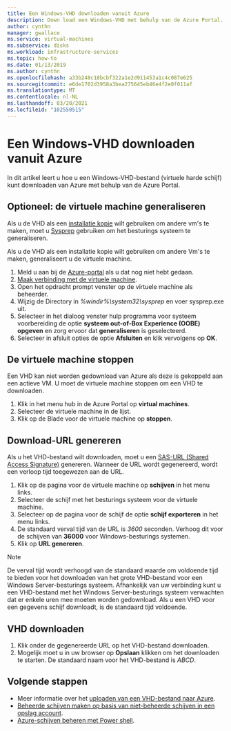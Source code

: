 ```yaml
---
title: Een Windows-VHD downloaden vanuit Azure
description: Down load een Windows-VHD met behulp van de Azure Portal.
author: cynthn
manager: gwallace
ms.service: virtual-machines
ms.subservice: disks
ms.workload: infrastructure-services
ms.topic: how-to
ms.date: 01/13/2019
ms.author: cynthn
ms.openlocfilehash: a33b248c18bcbf322a1e2d911453a1c4c087e625
ms.sourcegitcommit: e6de1702d3958a3bea275645eb46e4f2e0f011af
ms.translationtype: MT
ms.contentlocale: nl-NL
ms.lasthandoff: 03/20/2021
ms.locfileid: "102550515"
---
```

# <a name="download-a-windows-vhd-from-azure"></a>Een Windows-VHD downloaden vanuit Azure

In dit artikel leert u hoe u een Windows-VHD-bestand (virtuele harde schijf) kunt downloaden van Azure met behulp van de Azure Portal.

## <a name="optional-generalize-the-vm"></a>Optioneel: de virtuele machine generaliseren

Als u de VHD als een [installatie kopie](tutorial-custom-images.md) wilt gebruiken om andere vm's te maken, moet u [Sysprep](/windows-hardware/manufacture/desktop/sysprep--generalize--a-windows-installation) gebruiken om het besturings systeem te generaliseren. 

Als u de VHD als een installatie kopie wilt gebruiken om andere Vm's te maken, generaliseert u de virtuele machine.

1. Meld u aan bij de [Azure-portal](https://portal.azure.com/) als u dat nog niet hebt gedaan.
2. [Maak verbinding met de virtuele machine](connect-logon.md). 
3. Open het opdracht prompt venster op de virtuele machine als beheerder.
4. Wijzig de Directory in *%windir%\system32\sysprep* en voer sysprep.exe uit.
5. Selecteer in het dialoog venster hulp programma voor systeem voorbereiding de optie **systeem out-of-Box Experience (OOBE) opgeven** en zorg ervoor dat **generaliseren** is geselecteerd.
6. Selecteer in afsluit opties de optie **Afsluiten** en klik vervolgens op **OK**. 


## <a name="stop-the-vm"></a>De virtuele machine stoppen

Een VHD kan niet worden gedownload van Azure als deze is gekoppeld aan een actieve VM. U moet de virtuele machine stoppen om een VHD te downloaden. 

1. Klik in het menu hub in de Azure Portal op **virtual machines**.
1. Selecteer de virtuele machine in de lijst.
1. Klik op de Blade voor de virtuele machine op **stoppen**.


## <a name="generate-download-url"></a>Download-URL genereren

Als u het VHD-bestand wilt downloaden, moet u een [SAS-URL (Shared Access Signature)](../../storage/common/storage-sas-overview.md?toc=/azure/virtual-machines/windows/toc.json) genereren. Wanneer de URL wordt gegenereerd, wordt een verloop tijd toegewezen aan de URL.

1. Klik op de pagina voor de virtuele machine op **schijven** in het menu links.
1. Selecteer de schijf met het besturings systeem voor de virtuele machine.
1. Selecteer op de pagina voor de schijf de optie **schijf exporteren** in het menu links.
1. De standaard verval tijd van de URL is *3600* seconden. Verhoog dit voor de schijven van **36000** voor Windows-besturings systemen.
1. Klik op **URL genereren**.

> [!NOTE]
> De verval tijd wordt verhoogd van de standaard waarde om voldoende tijd te bieden voor het downloaden van het grote VHD-bestand voor een Windows Server-besturings systeem. Afhankelijk van uw verbinding kunt u een VHD-bestand met het Windows Server-besturings systeem verwachten dat er enkele uren mee moeten worden gedownload. Als u een VHD voor een gegevens schijf downloadt, is de standaard tijd voldoende. 
> 
> 

## <a name="download-vhd"></a>VHD downloaden

1. Klik onder de gegenereerde URL op het VHD-bestand downloaden.
1. Mogelijk moet u in uw browser op **Opslaan** klikken om het downloaden te starten. De standaard naam voor het VHD-bestand is *ABCD*.

## <a name="next-steps"></a>Volgende stappen

- Meer informatie over het [uploaden van een VHD-bestand naar Azure](upload-generalized-managed.md). 
- [Beheerde schijven maken op basis van niet-beheerde schijven in een opslag account](attach-disk-ps.md).
- [Azure-schijven beheren met Power shell](tutorial-manage-data-disk.md).
